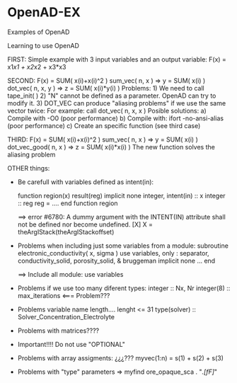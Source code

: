 # OpenAD-EX
Examples of OpenAD

Learning to use OpenAD

FIRST:
  Simple example with 3 input variables and an output variable:
  F(x) = x1*x1 + x2*x2 + x3*x3

SECOND:
  F(x) = SUM( x(i)+x(i)^2 )
      sum_vec( n, x )    => y = SUM( x(i) )
      dot_vec( n, x, y ) => z = SUM( x(i)*y(i) )
  Problems:
    1) We need to call tape_init( )
    2) "N" cannot be defined as a parameter. OpenAD can try to modify it.
    3) DOT_VEC can produce "aliasing problems" if we use the same vector twice:
      For example: call dot_vec( n, x, x )
      Posible solutions:
        a) Compile with -O0                        (poor performance)
        b) Compile with: ifort -no-ansi-alias      (poor performance)
        c) Create an specific function             (see third case)

THIRD:
  F(x) = SUM( x(i)+x(i)^2 )
      sum_vec( n, x )    => y = SUM( x(i) )
      dot_vec_good( n, x ) => z = SUM( x(i)*x(i) )
  The new function solves the aliasing problem


OTHER things:
* Be carefull with variables defined as intent(in):

    function region(x) result(reg)
    implicit none
    integer, intent(in) :: x
    integer             :: reg
    reg = ....
    end function region

    ==> error #6780: A dummy argument with the INTENT(IN) attribute shall not be defined nor become undefined.   [X]
        X = theArgIStack(theArgIStackoffset)

* Problems when including just some variables from a module:
    subroutine electronic_conductivity( x, sigma )
    use variables, only : separator, conductivity_solid, porosity_solid, &
                          bruggeman
    implicit none
    ...
    end

    ==> Include all module: use variables

* Problems if we use too many diferent types:
		integer      :: Nx, Nr 
    integer(8)   :: max_iterations  <=== Problem???

* Problems variable name length.... lenght <= 31
    type(solver) :: Solver_Concentration_Electrolyte

* Problems with matrices????
* Important!!!! Do not use "OPTIONAL"
* Problems with array assigments: ¿¿¿???
    myvec(1:n) = s(1) + s(2) + s(3)
* Problems with "type" parameters => myfind ore_opaque_sca . "*.[fF]*"
